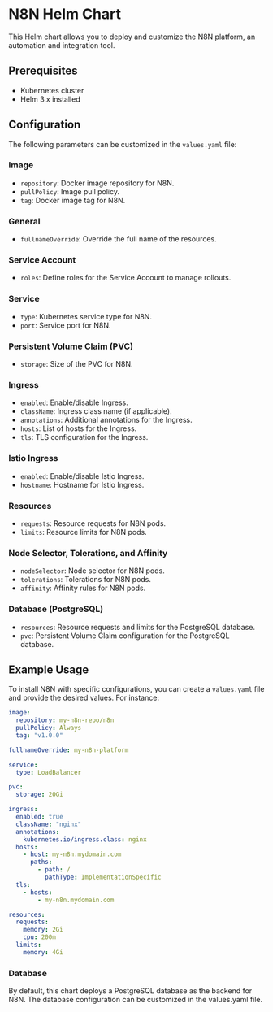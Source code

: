 # N8N Helm Chart

This Helm chart allows you to deploy and customize the N8N platform, an automation and integration tool.

## Prerequisites

- Kubernetes cluster
- Helm 3.x installed

## Configuration

The following parameters can be customized in the `values.yaml` file:

### Image

- `repository`: Docker image repository for N8N.
- `pullPolicy`: Image pull policy.
- `tag`: Docker image tag for N8N.

### General

- `fullnameOverride`: Override the full name of the resources.

### Service Account

- `roles`: Define roles for the Service Account to manage rollouts.

### Service

- `type`: Kubernetes service type for N8N.
- `port`: Service port for N8N.

### Persistent Volume Claim (PVC)

- `storage`: Size of the PVC for N8N.

### Ingress

- `enabled`: Enable/disable Ingress.
- `className`: Ingress class name (if applicable).
- `annotations`: Additional annotations for the Ingress.
- `hosts`: List of hosts for the Ingress.
- `tls`: TLS configuration for the Ingress.

### Istio Ingress

- `enabled`: Enable/disable Istio Ingress.
- `hostname`: Hostname for Istio Ingress.

### Resources

- `requests`: Resource requests for N8N pods.
- `limits`: Resource limits for N8N pods.

### Node Selector, Tolerations, and Affinity

- `nodeSelector`: Node selector for N8N pods.
- `tolerations`: Tolerations for N8N pods.
- `affinity`: Affinity rules for N8N pods.

### Database (PostgreSQL)

- `resources`: Resource requests and limits for the PostgreSQL database.
- `pvc`: Persistent Volume Claim configuration for the PostgreSQL database.

## Example Usage

To install N8N with specific configurations, you can create a `values.yaml` file and provide the desired values. For instance:

```yaml
image:
  repository: my-n8n-repo/n8n
  pullPolicy: Always
  tag: "v1.0.0"

fullnameOverride: my-n8n-platform

service:
  type: LoadBalancer

pvc:
  storage: 20Gi

ingress:
  enabled: true
  className: "nginx"
  annotations:
    kubernetes.io/ingress.class: nginx
  hosts:
    - host: my-n8n.mydomain.com
      paths:
        - path: /
          pathType: ImplementationSpecific
  tls:
    - hosts:
        - my-n8n.mydomain.com

resources:
  requests:
    memory: 2Gi
    cpu: 200m
  limits:
    memory: 4Gi
```

### Database

By default, this chart deploys a PostgreSQL database as the backend for N8N. The database configuration can be customized in the values.yaml file.